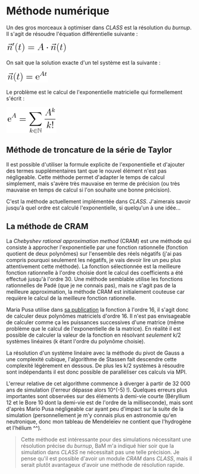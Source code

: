 # Méthode numérique

Un des gros morceaux à optimiser dans *CLASS* est la résolution du *burnup*. Il s'agit de résoudre l'équation différentielle suivante :

![$\vec{n}'(t) = A \cdot \vec{n}(t)$](img/eq1.png)

On sait que la solution exacte d'un tel système est la suivante :

![$\vec{n}(t) = \text{e}^{At}$](img/eq2.png)

Le problème est le calcul de l'exponentielle matricielle qui formellement s'écrit :

![$\text{e}^A = \sum_{k \in \mathbb{N}} \frac{A^k}{k!}$](img/eq3.png)

## Méthode de troncature de la série de Taylor

Il est possible d'utiliser la formule explicite de l'exponentielle et d'ajouter des termes supplémentaires tant que le nouvel élément n'est pas négligeable. Cette méthode permet d'adapter le temps de calcul simplement, mais s'avère très mauvaise en terme de précision (ou très mauvaise en temps de calcul si l'on souhaite une bonne précision).

C'est la méthode actuellement implémentée dans *CLASS*. J'aimerais savoir jusqu'à quel ordre est calculé l'exponentielle, si quelqu'un à une idée...


## La méthode de CRAM

La *Chebyshev rational approximation method* (CRAM) est une méthode qui consiste à approcher l'exponentielle par une fonction rationnelle (fonction quotient de deux polynômes) sur l'ensemble des réels négatifs (j'ai pas compris pourquoi seulement les négatifs, je vais devoir lire un peu plus attentivement cette méthode). La fonction sélectionnée est la meilleure fonction rationnelle à l'ordre choisie dont le calcul des coefficients a été effectué jusqu'à l'ordre 30. Une méthode semblable utilise les fonctions rationnelles de Padé (que je ne connais pas), mais ne s'agit pas de la meilleure approximation, la méthode CRAM est initialement couteuse car requière le calcul de la meilleure fonction rationnelle.

Maria Pusa utilise dans [sa publication](http://montecarlo.vtt.fi/download/S32.pdf) la fonction à l'ordre 16, il s'agit donc de calculer deux polynômes matriciels d'ordre 16. Il n'est pas envisageable de calculer comme ça les puissances successives d'une matrice (même problème que le calcul de l'exponentielle de la matrice). En réalité il est possible de calculer la valeur de la fonction en résolvant *seulement* k/2 systèmes linéaires (k étant l'ordre du polynôme choisie).

La résolution d'un système linéaire avec la méthode du pivot de Gauss a une complexité cubique, l'algorithme de Stassen fait descendre cette complexité légèrement en dessous. De plus les k/2 systèmes à résoudre sont indépendants il est donc possible de paralléliser ces calculs via MPI.

L'erreur relative de cet algorithme commence à diverger à partir de 32 000 ans de simulation (l'erreur dépasse alors 10^(-5) !). Quelques erreurs plus importantes sont observées sur des éléments à demi-vie courte (Béryllium 12 et le Bore 10 dont la demi-vie est de l'ordre de la milliseconde), mais sont d'après Mario Pusa négligeable car ayant peu d'impact sur la suite de la simulation (personnellement je m'y connais plus en astronomie qu'en neutronique, donc mon tableau de Mendeleïev ne contient que l'hydrogène et l'hélium ^^).

> Cette méthode est intéressante pour des simulations nécessitant une résolution précise du *burnup*, BaM m'a indiqué hier soir que la simulation dans *CLASS* ne nécessitait pas une telle précision. Je pense qu'il est possible d'avoir un module *CRAM* dans *CLASS*, mais il serait plutôt avantageux d'avoir une méthode de résolution rapide.


